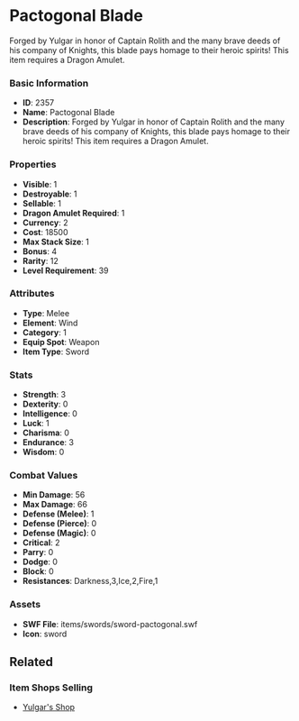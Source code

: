 # Pactogonal Blade

Forged by Yulgar in honor of Captain Rolith and the many brave deeds of his company of Knights, this blade pays homage to their heroic spirits!  This item requires a Dragon Amulet.

### Basic Information

- **ID**: 2357
- **Name**: Pactogonal Blade
- **Description**: Forged by Yulgar in honor of Captain Rolith and the many brave deeds of his company of Knights, this blade pays homage to their heroic spirits!  This item requires a Dragon Amulet.

### Properties

- **Visible**: 1
- **Destroyable**: 1
- **Sellable**: 1
- **Dragon Amulet Required**: 1
- **Currency**: 2
- **Cost**: 18500
- **Max Stack Size**: 1
- **Bonus**: 4
- **Rarity**: 12
- **Level Requirement**: 39

### Attributes

- **Type**: Melee
- **Element**: Wind
- **Category**: 1
- **Equip Spot**: Weapon
- **Item Type**: Sword

### Stats

- **Strength**: 3
- **Dexterity**: 0
- **Intelligence**: 0
- **Luck**: 1
- **Charisma**: 0
- **Endurance**: 3
- **Wisdom**: 0

### Combat Values

- **Min Damage**: 56
- **Max Damage**: 66
- **Defense (Melee)**: 1
- **Defense (Pierce)**: 0
- **Defense (Magic)**: 0
- **Critical**: 2
- **Parry**: 0
- **Dodge**: 0
- **Block**: 0
- **Resistances**: Darkness,3,Ice,2,Fire,1

### Assets

- **SWF File**: items/swords/sword-pactogonal.swf
- **Icon**: sword

## Related

### Item Shops Selling

- [Yulgar's Shop](../item-shops/1-yulgar-s-shop.md)

